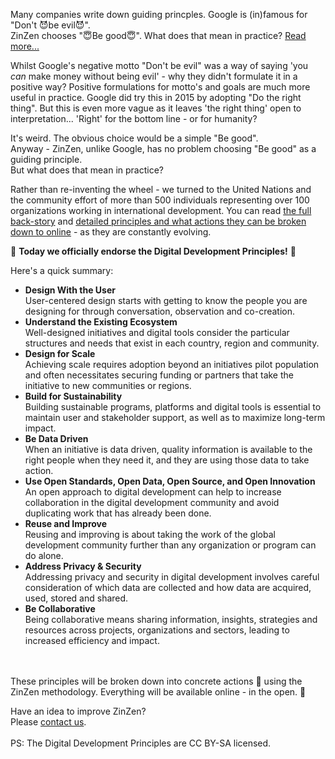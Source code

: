 Many companies write down guiding princples. Google is (in)famous for "Don't 😈be evil😈".  
ZinZen chooses "😇Be good😇". What does that mean in practice? [Read more...](https://blog.zinzen.me/2021/11/12/Our-guiding-principle.html)   

Whilst Google's negative motto "Don't be evil" was a way of saying 'you <i>can</i> make money without being evil' - why they didn't formulate it in a positive way? Positive formulations for motto's and goals are much more useful in practice. Google did try this in 2015 by adopting "Do the right thing". But this is even more vague as it leaves 'the right thing' open to interpretation... 'Right' for the bottom line - or for humanity?    

It's weird. The obvious choice would be a simple "Be good".  
Anyway - ZinZen, unlike Google, has no problem choosing "Be good" as a guiding principle.  
But what does that mean in practice?  

Rather than re-inventing the wheel - we turned to the United Nations and the community effort of more than 500 individuals representing over 100 organizations working in international development. You can read [the full back-story](https://digitalprinciples.org/about/) and [detailed principles and what actions they can be broken down to online](https://digitalprinciples.org/principles/) - as they are constantly evolving.  

📢 **Today we officially endorse the Digital Development Principles!** 📢  

Here's a quick summary:  
- **Design With the User**  
  User-centered design starts with getting to know the people you are designing for through conversation, observation and co-creation.
- **Understand the Existing Ecosystem**  
  Well-designed initiatives and digital tools consider the particular structures and needs that exist in each country, region and community.
- **Design for Scale**  
  Achieving scale requires adoption beyond an initiatives pilot population and often necessitates securing funding or partners that take the initiative to new communities or regions.
- **Build for Sustainability**  
  Building sustainable programs, platforms and digital tools is essential to maintain user and stakeholder support, as well as to maximize long-term impact.
- **Be Data Driven**  
  When an initiative is data driven, quality information is available to the right people when they need it, and they are using those data to take action.
- **Use Open Standards, Open Data, Open Source, and Open Innovation**  
  An open approach to digital development can help to increase collaboration in the digital development community and avoid duplicating work that has already been done.
- **Reuse and Improve**  
  Reusing and improving is about taking the work of the global development community further than any organization or program can do alone.
- **Address Privacy & Security**  
  Addressing privacy and security in digital development involves careful consideration of which data are collected and how data are acquired, used, stored and shared.
- **Be Collaborative**  
  Being collaborative means sharing information, insights, strategies and resources across projects, organizations and sectors, leading to increased efficiency and impact.
<br />
<br />
These principles will be broken down into concrete actions 💪 using the ZinZen methodology.  
Everything will be available online - in the open. 🤗

Have an idea to improve ZinZen?  
Please [contact us](https://zinzen.me/contact.html).
<br />
<br />
PS: The Digital Development Principles are CC BY-SA licensed.